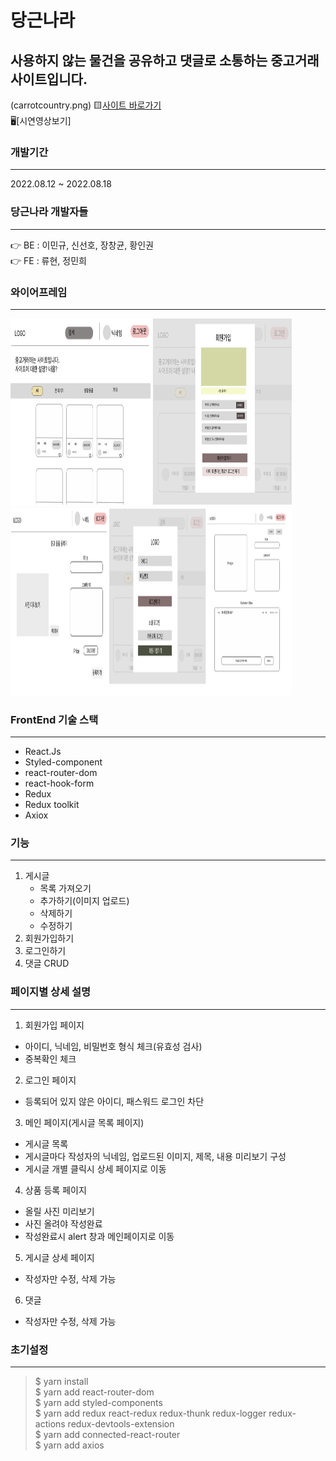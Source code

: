# 당근나라

사용하지 않는 물건을 공유하고 댓글로 소통하는 중고거래사이트입니다.
-----------------------------------------
(carrotcountry.png)
🟨[사이트 바로가기](https://carrotcountry.netlify.app/)<br/>
🖥[시연영상보기]
<br/>

### 개발기간
---------------------------------------------
2022.08.12 ~ 2022.08.18
<br/>

### 당근나라 개발자들
---------------------------------------------
👉 BE : 이민규, 신선호, 장창균, 황인권<br/>
👉 FE : 류현, 정민희

### 와이어프레임
----------------------------------------------------
<img src="와이어프레임1.png" width="450px" height="300px" ></img><br/>
<img src="와이어프레임2.png" width="450px" height="300px" ></img><br/>


### FrontEnd 기술 스택
-------------------------------------------
- React.Js
- Styled-component
- react-router-dom
- react-hook-form
- Redux
- Redux toolkit
- Axiox


### 기능
-------------------------------------------------------
1. 게시글
    * 목록 가져오기
    * 추가하기(이미지 업로드)
    * 삭제하기
    * 수정하기
2.  회원가입하기
3.  로그인하기
4.  댓글 CRUD


### 페이지별 상세 설명
----------------------------------------------------
1. 회원가입 페이지
  - 아이디, 닉네임, 비밀번호 형식 체크(유효성 검사)
  - 중복확인 체크
2. 로그인 페이지
  - 등록되어 있지 않은 아이디, 패스워드 로그인 차단
3. 메인 페이지(게시글 목록 페이지)
  - 게시글 목록 
  - 게시글마다 작성자의 닉네임, 업로드된 이미지, 제목, 내용 미리보기 구성
  - 게시글 개별 클릭시 상세 페이지로 이동
4. 상품 등록 페이지
  - 올릴 사진 미리보기
  - 사진 올려야 작성완료 
  - 작성완료시 alert 창과 메인페이지로 이동
5. 게시글 상세 페이지
  - 작성자만 수정, 삭제 가능
6. 댓글 
  - 작성자만 수정, 삭제 가능

### 초기설정
-------------------------------------------------
>$ yarn install   
$ yarn add react-router-dom    
$ yarn add styled-components   
$ yarn add redux react-redux redux-thunk redux-logger redux-actions redux-devtools-extension   
$ yarn add connected-react-router   
$ yarn add axios   
